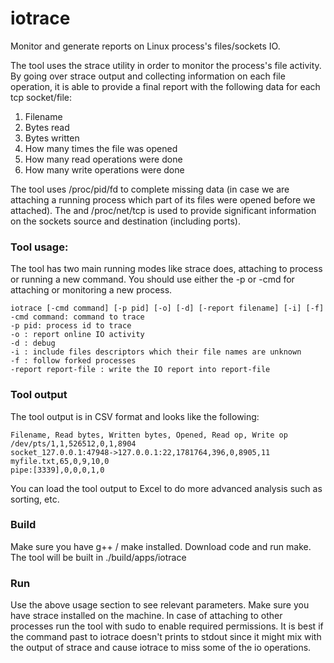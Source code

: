 # iotrace
Monitor and generate reports on Linux process's files/sockets IO.

The tool uses the strace utility in order to monitor the process's file activity.
By going over strace output and collecting information on each file operation, it is able to provide a final report with the following data for each tcp socket/file:
1. Filename
2. Bytes read
3. Bytes written
4. How many times the file was opened
5. How many read operations were done
6. How many write operations were done

The tool uses /proc/pid/fd to complete missing data (in case we are attaching a running process which part of its files were opened before we attached). The and /proc/net/tcp is used to provide significant information on the sockets source and destination (including ports).

### Tool usage:
The tool has two main running modes like strace does, attaching to process or running a new command.
You should use either the -p or -cmd for attaching or monitoring a new process.
```
iotrace [-cmd command] [-p pid] [-o] [-d] [-report filename] [-i] [-f]
-cmd command: command to trace
-p pid: process id to trace
-o : report online IO activity
-d : debug
-i : include files descriptors which their file names are unknown
-f : follow forked processes
-report report-file : write the IO report into report-file
```

### Tool output
The tool output is in CSV format and looks like the following:
```
Filename, Read bytes, Written bytes, Opened, Read op, Write op
/dev/pts/1,1,526512,0,1,8904
socket_127.0.0.1:47948->127.0.0.1:22,1781764,396,0,8905,11
myfile.txt,65,0,9,10,0
pipe:[3339],0,0,0,1,0
```

You can load the tool output to Excel to do more advanced analysis such as sorting, etc.

### Build
Make sure you have g++ / make installed.
Download code and run make.
The tool will be built in ./build/apps/iotrace

### Run
Use the above usage section to see relevant parameters.
Make sure you have strace installed on the machine.
In case of attaching to other processes run the tool with sudo to enable required permissions.
It is best if the command past to iotrace doesn't prints to stdout since it might mix with the output of strace and cause iotrace to miss some of the io operations.
